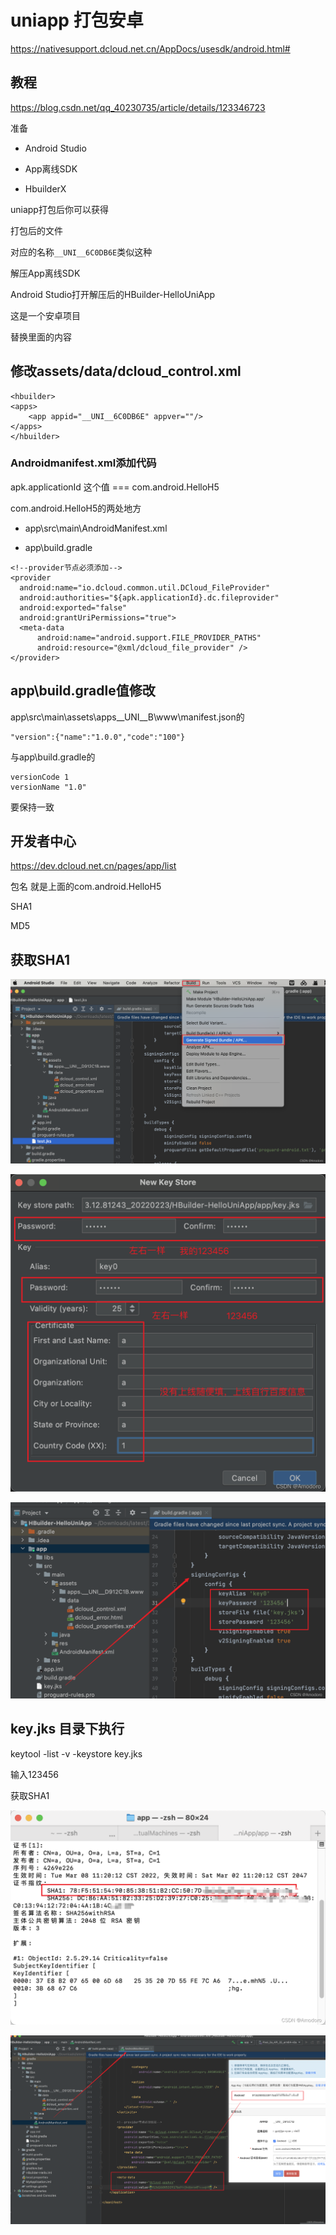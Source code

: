 

# uniapp 打包安卓

https://nativesupport.dcloud.net.cn/AppDocs/usesdk/android.html#

## 教程

https://blog.csdn.net/qq_40230735/article/details/123346723



准备

- Android Studio

- App离线SDK

- HbuilderX

uniapp打包后你可以获得

 打包后的文件

对应的名称`__UNI__6C0DB6E`类似这种



解压App离线SDK

Android Studio打开解压后的HBuilder-HelloUniApp

这是一个安卓项目

替换里面的内容



## 修改assets/data/dcloud_control.xml

```
<hbuilder>
<apps>
    <app appid="__UNI__6C0DB6E" appver=""/>
</apps>
</hbuilder>
```





### Androidmanifest.xml添加代码

apk.applicationId 这个值 === com.android.HelloH5

com.android.HelloH5的两处地方

- app\src\main\AndroidManifest.xml

- app\build.gradle

```
<!--provider节点必须添加-->
<provider
  android:name="io.dcloud.common.util.DCloud_FileProvider"
  android:authorities="${apk.applicationId}.dc.fileprovider"
  android:exported="false"
  android:grantUriPermissions="true">
  <meta-data
      android:name="android.support.FILE_PROVIDER_PATHS"
      android:resource="@xml/dcloud_file_provider" />
</provider>

```





## app\build.gradle值修改

app\src\main\assets\apps\__UNI__B\www\manifest.json的

```
"version":{"name":"1.0.0","code":"100"}
```

与app\build.gradle的 

```
versionCode 1
versionName "1.0"
```

要保持一致

## 开发者中心

https://dev.dcloud.net.cn/pages/app/list



包名  就是上面的com.android.HelloH5

SHA1 

MD5





## 获取SHA1 

 ![在这里插入图片描述](https://raw.githubusercontent.com/xxxsjan/pic-bed/main/202304141445230.png)



 ![在这里插入图片描述](https://raw.githubusercontent.com/xxxsjan/pic-bed/main/202304141445584.png)



 ![在这里插入图片描述](https://raw.githubusercontent.com/xxxsjan/pic-bed/main/202304141445148.png)



## key.jks   目录下执行

 keytool -list -v -keystore key.jks    

输入123456

获取SHA1

 ![在这里插入图片描述](https://raw.githubusercontent.com/xxxsjan/pic-bed/main/202304141446350.png) 





 ![在这里插入图片描述](https://raw.githubusercontent.com/xxxsjan/pic-bed/main/202304141446938.png) 